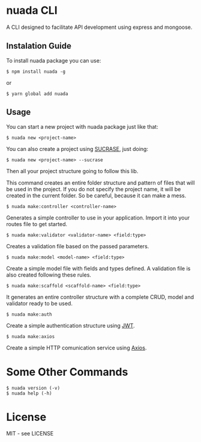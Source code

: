 # nuada CLI

A CLI designed to facilitate API development using express and mongoose.

## Instalation Guide

To install nuada package you can use:

```shell
$ npm install nuada -g
```

or

```shell
$ yarn global add nuada
```

## Usage

You can start a new project with nuada package just like that:

```shell
$ nuada new <project-name>
```

You can also create a project using [SUCRASE](https://www.npmjs.com/package/sucrase), just doing:

```shell
$ nuada new <project-name> --sucrase
```

Then all your project structure going to follow this lib.

This command creates an entire folder structure and pattern of files that will be used in the project.
If you do not specify the project name, it will be created in the current folder. So be careful, because it can make a mess.

```shell
$ nuada make:controller <controller-name>
```

Generates a simple controller to use in your application. Import it into your routes file to get started.

```shell
$ nuada make:validator <validator-name> <field:type>
```

Creates a validation file based on the passed parameters.

```shell
$ nuada make:model <model-name> <field:type>
```

Create a simple model file with fields and types defined. A validation file is also created following these rules.

```shell
$ nuada make:scaffold <scaffold-name> <field:type>
```

It generates an entire controller structure with a complete CRUD, model and validator ready to be used.

```shell
$ nuada make:auth
```

Create a simple authentication structure using [JWT](https://jwt.io/).

```shell
$ nuada make:axios
```

Create a simple HTTP comunication service using [Axios](https://github.com/axios/axios).

# Some Other Commands

```shell
$ nuada version (-v)
$ nuada help (-h)
```

# License

MIT - see LICENSE
